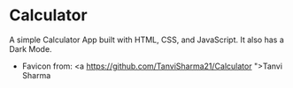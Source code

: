 # Calculator

A simple Calculator App built with HTML, CSS, and JavaScript. It also has a Dark Mode.


* Favicon from:
<a https://github.com/TanviSharma21/Calculator ">Tanvi Sharma</a>

